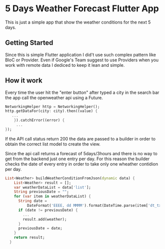 # 5 Days Weather Forecast Flutter App

This is just a simple app that show the weather conditions for the next 5 days. 

## Getting Started

Since this is simple Flutter application I did't use such complex pattern like BloC or Provider. Even if Google's Team suggest to use Providers when you work with remote data I dediced to keep it lean and simple. 

## How it work
Every time the user hit the "enter button" after typed a city in the search bar the app call the openweather api using a Future.

```dart
NetworkingHelper http = NetworkingHelper();
http.getDataFor(city: city).then((value) {
   ...
    }).catchError((error) {
     ...
});
```

If the API call status return 200 the data are passed to a builder in order to obtain the correct list model to create the view. 

Since the api call returns a forecast of 5days/3hours and there is no way to get from the backend just one entry per day. For this reason the builder checks the date of every entry in order to take only one wheather contidion per day.

```dart
List<Weather> buildWeatherConditionFromJson(dynamic data) {
    List<Weather> result = [];
    var weatherDataList = data['list'];
    String previousDate = "";
    for (var item in weatherDataList) {
      String date =
          DateFormat('EEEE, dd MMMM').format(DateTime.parse(item['dt_txt']));
      if (date != previousDate) {
        ...
        result.add(weather);
      }
      previousDate = date;
    }
    return result;
  }
```